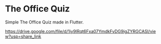 # The Office Quiz

Simple The Office Quiz made in Flutter.

https://drive.google.com/file/d/1iy9IRqt6Fxa07YmdkFvDG9igZYRGCASl/view?usp=share_link

